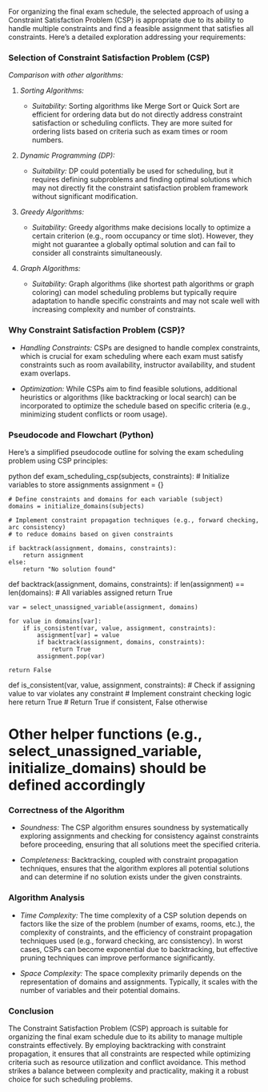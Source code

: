 For organizing the final exam schedule, the selected approach of using a Constraint Satisfaction Problem (CSP) is appropriate due to its ability to handle multiple constraints and find a feasible assignment that satisfies all constraints. Here’s a detailed exploration addressing your requirements:

### Selection of Constraint Satisfaction Problem (CSP)

*Comparison with other algorithms:*

1. *Sorting Algorithms:*
   - *Suitability:* Sorting algorithms like Merge Sort or Quick Sort are efficient for ordering data but do not directly address constraint satisfaction or scheduling conflicts. They are more suited for ordering lists based on criteria such as exam times or room numbers.
   
2. *Dynamic Programming (DP):*
   - *Suitability:* DP could potentially be used for scheduling, but it requires defining subproblems and finding optimal solutions which may not directly fit the constraint satisfaction problem framework without significant modification.

3. *Greedy Algorithms:*
   - *Suitability:* Greedy algorithms make decisions locally to optimize a certain criterion (e.g., room occupancy or time slot). However, they might not guarantee a globally optimal solution and can fail to consider all constraints simultaneously.

4. *Graph Algorithms:*
   - *Suitability:* Graph algorithms (like shortest path algorithms or graph coloring) can model scheduling problems but typically require adaptation to handle specific constraints and may not scale well with increasing complexity and number of constraints.

### Why Constraint Satisfaction Problem (CSP)?

- *Handling Constraints:* CSPs are designed to handle complex constraints, which is crucial for exam scheduling where each exam must satisfy constraints such as room availability, instructor availability, and student exam overlaps.
  
- *Optimization:* While CSPs aim to find feasible solutions, additional heuristics or algorithms (like backtracking or local search) can be incorporated to optimize the schedule based on specific criteria (e.g., minimizing student conflicts or room usage).

### Pseudocode and Flowchart (Python)

Here’s a simplified pseudocode outline for solving the exam scheduling problem using CSP principles:

python
def exam_scheduling_csp(subjects, constraints):
    # Initialize variables to store assignments
    assignment = {}
    
    # Define constraints and domains for each variable (subject)
    domains = initialize_domains(subjects)
    
    # Implement constraint propagation techniques (e.g., forward checking, arc consistency)
    # to reduce domains based on given constraints
    
    if backtrack(assignment, domains, constraints):
        return assignment
    else:
        return "No solution found"

def backtrack(assignment, domains, constraints):
    if len(assignment) == len(domains):  # All variables assigned
        return True
    
    var = select_unassigned_variable(assignment, domains)
    
    for value in domains[var]:
        if is_consistent(var, value, assignment, constraints):
            assignment[var] = value
            if backtrack(assignment, domains, constraints):
                return True
            assignment.pop(var)
    
    return False

def is_consistent(var, value, assignment, constraints):
    # Check if assigning value to var violates any constraint
    # Implement constraint checking logic here
    return True  # Return True if consistent, False otherwise

# Other helper functions (e.g., select_unassigned_variable, initialize_domains) should be defined accordingly


### Correctness of the Algorithm

- *Soundness:* The CSP algorithm ensures soundness by systematically exploring assignments and checking for consistency against constraints before proceeding, ensuring that all solutions meet the specified criteria.
  
- *Completeness:* Backtracking, coupled with constraint propagation techniques, ensures that the algorithm explores all potential solutions and can determine if no solution exists under the given constraints.

### Algorithm Analysis

- *Time Complexity:* The time complexity of a CSP solution depends on factors like the size of the problem (number of exams, rooms, etc.), the complexity of constraints, and the efficiency of constraint propagation techniques used (e.g., forward checking, arc consistency). In worst cases, CSPs can become exponential due to backtracking, but effective pruning techniques can improve performance significantly.

- *Space Complexity:* The space complexity primarily depends on the representation of domains and assignments. Typically, it scales with the number of variables and their potential domains.

### Conclusion

The Constraint Satisfaction Problem (CSP) approach is suitable for organizing the final exam schedule due to its ability to manage multiple constraints effectively. By employing backtracking with constraint propagation, it ensures that all constraints are respected while optimizing criteria such as resource utilization and conflict avoidance. This method strikes a balance between complexity and practicality, making it a robust choice for such scheduling problems.
